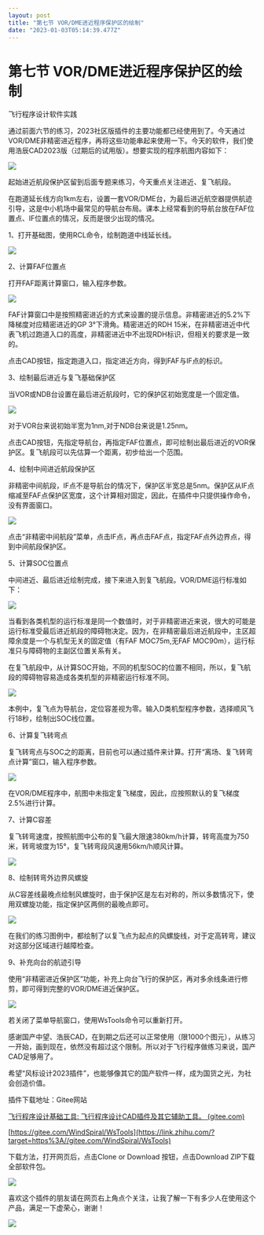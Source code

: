 ```yaml
---
layout: post
title: "第七节 VOR/DME进近程序保护区的绘制"
date: "2023-01-03T05:14:39.477Z"
---
```

第七节 VOR/DME进近程序保护区的绘制
=====================

飞行程序设计软件实践

通过前面六节的练习，2023社区版插件的主要功能都已经使用到了。今天通过VOR/DME非精密进近程序，再将这些功能串起来使用一下。今天的软件，我们使用浩辰CAD2023版（过期后的试用版）。想要实现的程序航图内容如下：

![](https://pic1.zhimg.com/80/v2-04c9b568854be1967c39e20c14b5cd28_720w.webp)

起始进近航段保护区留到后面专题来练习，今天重点关注进近、复飞航段。

在跑道延长线方向1km左右，设置一套VOR/DME台，为最后进近航空器提供航迹引导，这是中小机场中最常见的导航台布局。课本上经常看到的导航台放在FAF位置点、IF位置点的情况，反而是很少出现的情况。

1、打开基础图，使用RCL命令，绘制跑道中线延长线。

![](https://pic4.zhimg.com/80/v2-5bfb02d93e0625ec7ca95d89484e5ab3_720w.webp)

2、计算FAF位置点

打开FAF距离计算窗口，输入程序参数。

![](https://pic3.zhimg.com/80/v2-ad82398508ab9cc03ddca5a75ecdd496_720w.webp)

FAF计算窗口中是按照精密进近的方式来设置的提示信息。非精密进近的5.2%下降梯度对应精密进近的GP 3°下滑角。精密进近的RDH 15米，在非精密进近中代表飞机过跑道入口的高度，非精密进近中不出现RDH标识，但相关的要求是一致的。

点击CAD按钮，指定跑道入口，指定进近方向，得到FAF与IF点的标识。

3、绘制最后进近与复飞基础保护区

当VOR或NDB台设置在最后进近航段时，它的保护区初始宽度是一个固定值。

![](https://pic4.zhimg.com/80/v2-882969d4bec0348d1d5ad02d037888cf_720w.webp)

对于VOR台来说初始半宽为1nm,对于NDB台来说是1.25nm。

点击CAD按钮，先指定导航台，再指定FAF位置点，即可绘制出最后进近的VOR保护区。复飞航段可以先估算一个距离，初步给出一个范围。

4、绘制中间进近航段保护区

非精密中间航段，IF点不是导航台的情况下，保护区半宽总是5nm。保护区从IF点缩减至FAF点保护区宽度，这个计算相对固定，因此，在插件中只提供操作命令，没有界面窗口。

![](https://pic3.zhimg.com/80/v2-1382538be2ca4bf0940537640feb8822_720w.webp)

点击“非精密中间航段”菜单，点击IF点，再点击FAF点，指定FAF点外边界点，得到中间航段保护区。

5、计算SOC位置点

中间进近、最后进近绘制完成，接下来进入到复飞航段。VOR/DME运行标准如下：

![](https://pic4.zhimg.com/80/v2-c1bc377457920c067f0fa8a30afbe633_720w.webp)

当看到各类机型的运行标准是同一个数值时，对于非精密进近来说，很大的可能是运行标准受最后进近航段的障碍物决定。因为，在非精密最后进近航段中，主区超障余度是一个与机型无关的固定值（有FAF MOC75m,无FAF MOC90m），运行标准只与障碍物的主副区位置关系有关。

在复飞航段中，从计算SOC开始，不同的机型SOC的位置不相同，所以，复飞航段的障碍物容易造成各类机型的非精密运行标准不同。

![](https://pic3.zhimg.com/80/v2-1516f162abad220ce57891bdd6e5d812_720w.webp)

本例中，复飞点为导航台，定位容差视为零。输入D类机型程序参数，选择顺风飞行18秒，绘制出SOC线位置。

6、计算复飞转弯点

复飞转弯点与SOC之的距离，目前也可以通过插件来计算。打开“离场、复飞转弯点计算”窗口，输入程序参数。

![](https://pic4.zhimg.com/80/v2-11a82a0ab974ddbbdf6c47a27ea3701f_720w.webp)

在VOR/DME程序中，航图中未指定复飞梯度，因此，应按照默认的复飞梯度2.5%进行计算。

7、计算C容差

复飞转弯速度，按照航图中公布的复飞最大限速380km/h计算，转弯高度为750米，转弯坡度为15°，复飞转弯段风速用56km/h顺风计算。

![](https://pic2.zhimg.com/80/v2-e92409bae3720cb5f0f2c81a8e320801_720w.webp)

8、绘制转弯外边界风螺旋

从C容差线最晚点绘制风螺旋时，由于保护区是左右对称的，所以多数情况下，使用双螺旋功能，指定保护区两侧的最晚点即可。

![](https://pic3.zhimg.com/80/v2-9cd88b4028575b73e71a79f7dbf7ead6_720w.webp)

在我们的练习图例中，都绘制了以复飞点为起点的风螺旋线，对于定高转弯，建议对这部分区域进行越障检查。

9、补充向台的航迹引导

使用“非精密进近保护区”功能，补充上向台飞行的保护区，再对多余线条进行修剪，即可得到完整的VOR/DME进近保护区。

![](https://pic4.zhimg.com/80/v2-9139ca50fa5d1af9c0b57b160d678897_720w.webp)

若关闭了菜单导航窗口，使用WsTools命令可以重新打开。

感谢国产中望、浩辰CAD，在到期之后还可以正常使用（限1000个图元），从练习一开始，画到现在，依然没有超过这个限制。所以对于飞行程序做练习来说，国产CAD足够用了。

希望“风标设计2023插件”，也能够像其它的国产软件一样，成为国货之光，为社会创造价值。

插件下载地址：Gitee网站

[飞行程序设计基础工具: 飞行程序设计CAD插件及其它辅助工具。 (gitee.com)](https://link.zhihu.com/?target=https%3A//gitee.com/WindSpiral/WsTools)

[https://gitee.com/WindSpiral/WsTools](https://link.zhihu.com/?target=https%3A//gitee.com/WindSpiral/WsTools)

下载方法，打开网页后，点击Clone or Download 按钮，点击Download ZIP下载全部软件包。

![](https://pic2.zhimg.com/80/v2-62ad772199c865e7b5cae5097193e325_720w.webp)

喜欢这个插件的朋友请在网页右上角点个关注，让我了解一下有多少人在使用这个产品，满足一下虚荣心，谢谢！

![](https://pic1.zhimg.com/80/v2-1d6f9cff9c7b64ada089b0dc6736dc80_720w.webp)